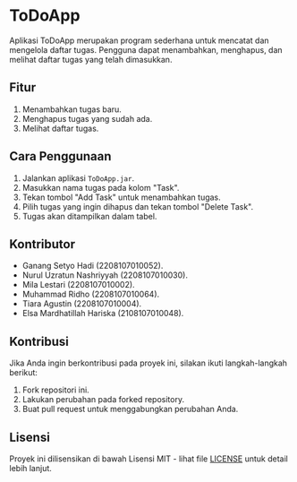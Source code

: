 # ToDoApp

Aplikasi ToDoApp merupakan program sederhana untuk mencatat dan mengelola daftar tugas. Pengguna dapat menambahkan, menghapus, dan melihat daftar tugas yang telah dimasukkan.

## Fitur

1. Menambahkan tugas baru.
2. Menghapus tugas yang sudah ada.
3. Melihat daftar tugas.

## Cara Penggunaan

1. Jalankan aplikasi `ToDoApp.jar`.
2. Masukkan nama tugas pada kolom "Task".
3. Tekan tombol "Add Task" untuk menambahkan tugas.
4. Pilih tugas yang ingin dihapus dan tekan tombol "Delete Task".
5. Tugas akan ditampilkan dalam tabel.

## Kontributor

- Ganang Setyo Hadi (2208107010052).
- Nurul Uzratun Nashriyyah (2208107010030).
- Mila Lestari (2208107010002).
- Muhammad Ridho (2208107010064).
- Tiara Agustin (2208107010004).
- Elsa Mardhatillah Hariska (2108107010048).

## Kontribusi

Jika Anda ingin berkontribusi pada proyek ini, silakan ikuti langkah-langkah berikut:

1. Fork repositori ini.
2. Lakukan perubahan pada forked repository.
3. Buat pull request untuk menggabungkan perubahan Anda.

## Lisensi

Proyek ini dilisensikan di bawah Lisensi MIT - lihat file [LICENSE](LICENSE) untuk detail lebih lanjut.

